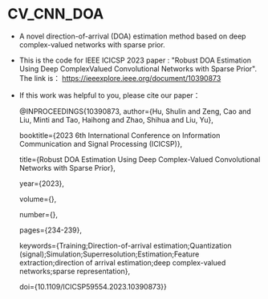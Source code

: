 # CV_CNN_DOA
- A novel direction-of-arrival (DOA) estimation method based on deep complex-valued networks with sparse prior.

- This is the code for IEEE ICICSP 2023 paper : "Robust DOA Estimation Using Deep ComplexValued Convolutional Networks with Sparse Prior". The link is： https://ieeexplore.ieee.org/document/10390873
- If this work was helpful to you, please cite our paper：
  
  @INPROCEEDINGS{10390873,
  author={Hu, Shulin and Zeng, Cao and Liu, Minti and Tao, Haihong and Zhao, Shihua and Liu, Yu},
  
  booktitle={2023 6th International Conference on Information Communication and Signal Processing (ICICSP)},
   
  title={Robust DOA Estimation Using Deep Complex-Valued Convolutional Networks with Sparse Prior},
  
  year={2023},
  
  volume={},
  
  number={},
  
  pages={234-239},
  
  keywords={Training;Direction-of-arrival estimation;Quantization (signal);Simulation;Superresolution;Estimation;Feature extraction;direction of arrival estimation;deep complex-valued networks;sparse representation},

  doi={10.1109/ICICSP59554.2023.10390873}}


